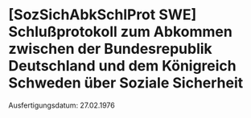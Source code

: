 # [SozSichAbkSchlProt SWE] Schlußprotokoll zum Abkommen zwischen der Bundesrepublik Deutschland und dem Königreich Schweden über Soziale Sicherheit

Ausfertigungsdatum: 27.02.1976

 